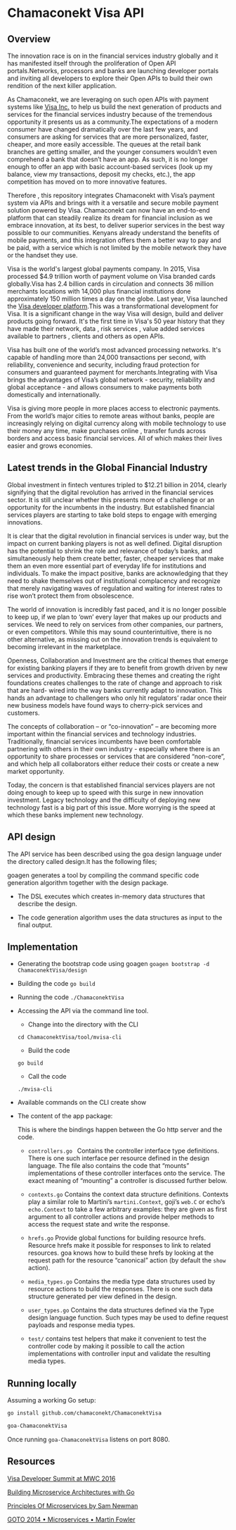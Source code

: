 # Chamaconekt Visa API

## Overview

The innovation race is on in the financial services industry globally and it has manifested itself through the proliferation of Open API 
portals.Networks, processors and banks are launching developer portals and inviting all developers to explore their Open APIs to build 
their own rendition of the next killer application.

As Chamaconekt, we are leveraging on such open APIs with payment systems like [Visa Inc.]() to help us build the next generation of products 
and services for the financial services industry because of the tremendous opportunity it presents us as a community.The expectations of 
a modern consumer have changed dramatically over the last few years, and consumers are asking for services that are more personalized, 
faster, cheaper, and more easily accessible. The queues at the retail bank branches are getting smaller, and the younger consumers 
wouldn’t even comprehend a bank that doesn’t have an app. As such, it is no longer enough to offer an app with basic account-based 
services (look up my balance, view my transactions, deposit my checks, etc.), the app competition has moved on to more 
innovative features.

Therefore , this repository integrates Chamaconekt with Visa’s payment system via APIs and brings with it a versatile and secure mobile 
payment solution powered by Visa. Chamaconekt can now have an end-to-end platform that can steadily realize its dream for financial 
inclusion as we embrace innovation, at its best, to deliver superior services in the best way possible to our communities. Kenyans already 
understand the benefits of mobile payments, and this integration offers them a better way to pay and be paid, with a service which is not 
limited by the mobile network they have or the handset they use.

Visa is the world's largest global payments company. In 2015, Visa processed $4.9 trillion worth of payment volume on Visa branded cards 
globally.Visa has 2.4 billion cards in circulation and connects 36 million merchants locations with 14,000 plus financial institutions 
done approximately 150 million times a day on the globe. Last year, Visa launched the [Visa developer platform]().This was a transformational 
development for Visa. It is a significant change in the way Visa will design, build and deliver products going forward. It's the first 
time in Visa's 50 year history that they have made their network, data , risk services , value added services available to partners , 
clients and others as open APIs.

Visa has built one of the world’s most advanced processing networks. It's capable of handling more than 24,000 transactions per second, 
with reliability, convenience and security, including fraud protection for consumers and guaranteed payment for merchants.Integrating 
with Visa brings the advantages of Visa’s global network - security, reliability and global acceptance - and allows consumers 
to make payments both domestically and internationally.

Visa is giving more people in more places access to electronic payments. From the world’s major cities to remote areas without banks,
people are increasingly relying on digital currency along with mobile technology to use their money any time, make purchases online , 
transfer funds across borders and access basic financial services. All of which makes their lives easier and grows economies.


## Latest trends in the Global Financial Industry 

Global investment in fintech ventures tripled to $12.21 billion in 2014, clearly signifying that the digital revolution has arrived 
in the financial services sector. It is still unclear whether this presents more of a challenge or an opportunity for the incumbents 
in the industry. But established financial services players are starting to take bold steps to engage with emerging innovations.

It is clear that the digital revolution in financial services is under way, but the impact on current banking players is not as well 
defined. Digital disruption has the potential to shrink the role and relevance of today’s banks, and simultaneously help them create 
better, faster, cheaper services that make them an even more essential part of everyday life for institutions and individuals. To make 
the impact positive, banks are acknowledging that they need to shake themselves out of institutional complacency and recognize that 
merely navigating waves of regulation and waiting for interest rates to rise won’t protect them from obsolescence. 

The world of innovation is incredibly fast paced, and it is no longer possible to keep up, if we plan to ‘own’ every layer that makes 
up our products and services. We need to rely on services from other companies, our partners, or even competitors. While this may sound 
counterintuitive, there is no other alternative, as missing out on the innovation trends is equivalent to becoming irrelevant in the 
marketplace. 

Openness, Collaboration and Investment are the critical themes that emerge for existing banking players if they are to benefit from 
growth driven by new services and productivity. Embracing these themes and creating the right foundations creates challenges to the 
rate of change and approach to risk that are hard- wired into the way banks currently adapt to innovation. This hands an advantage to 
challengers who only hit regulators’ radar once their new business models have found ways to cherry-pick services and customers. 

The concepts of collaboration – or “co-innovation” – are becoming more important within the financial  services and technology industries.
Traditionally, financial services incumbents have been comfortable partnering with others in their own industry - especially where there 
is an opportunity to share processes or services that are considered “non-core”, and which help all collaborators either reduce their 
costs or create a new market opportunity.

Today, the concern is that established financial services players are not doing enough to keep up to speed with this surge in new 
innovation investment. Legacy technology and the difficulty of deploying new technology fast is a big part of this issue. More worrying 
is the speed at which these banks implement new technology. 


## API design


The API service has been described using the goa design language under the directory called design.It has the following files;

goagen generates  a tool by compiling the command specific code generation algorithm together with the design package.

- The DSL executes which creates in-memory data structures that describe the design.

- The code generation algorithm uses the data structures as input to the final output.

## Implementation

- Generating the bootstrap code using goagen  ```goagen bootstrap -d ChamaconektVisa/design```

- Building the code  ```go build```

- Running the code  ```./ChamaconektVisa```

- Accessing the API via the command line tool.

    - Change into the directory with the CLI

    ```cd ChamaconektVisa/tool/mvisa-cli ```

    - Build the code

    ``` go build ``` 

    - Call the code

    ``` ./mvisa-cli ```

- Available commands on the CLI
 create
 show


- The content of the app package:

    This is where the bindings happen between the Go http server and the code.

    - ```controllers.go ```  Contains the controller interface type definitions. There is one such interface per resource defined in the design language. The file 
    also contains the code that “mounts” implementations of these controller interfaces onto the service. The exact meaning of “mounting” 
    a controller is discussed further below.

    - ```contexts.go```
    Contains the context data structure definitions. Contexts play a similar role to Martini’s ```martini.Context```, goji’s ```web.C``` 
    or echo’s ```echo.Context``` to take a few arbitrary examples: they are given as first argument to all controller actions and provide 
    helper methods to access the request state and write the response.

    - ```hrefs.go```
    Provide global functions for building resource hrefs. Resource hrefs make it possible for responses to link to related resources. goa 
    knows how to build these hrefs by looking at the request path for the resource “canonical” action (by default the ```show``` action). 

    - ```media_types.go```
    Contains the media type data structures used by resource actions to build the responses. There is one such data structure generated per 
    view defined in the design.

    - ```user_types.go```
    Contains the data structures defined via the Type design language function. Such types may be used to define request payloads and 
    response media types.

    - ```test/```
    contains test helpers that make it convenient to test the controller code by making it possible to call the action implementations with 
    controller input and validate the resulting media types.



## Running locally

Assuming a working Go setup:

```bash
go install github.com/chamaconekt/ChamaconektVisa
```

```bash
goa-ChamaconektVisa
```

Once running `goa-ChamaconektVisa` listens on port 8080. 



## Resources

[Visa Developer Summit at MWC 2016 ](https://www.youtube.com/watch?v=G2cTfiERHpE&t=2211s)

[Building Microservice Architectures with Go](https://www.youtube.com/watch?v=dVnMLtdJzn4&t=1186s)

[Principles Of Microservices by Sam Newman](https://www.youtube.com/watch?v=PFQnNFe27kU)

[GOTO 2014 • Microservices • Martin Fowler](https://www.youtube.com/watch?v=wgdBVIX9ifA)



 








